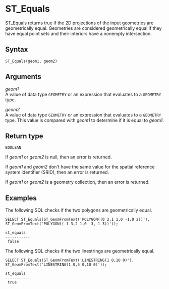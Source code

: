 # ST\_Equals<a name="ST_Equals-function"></a>

ST\_Equals returns true if the 2D projections of the input geometries are geometrically equal\. Geometries are considered geometrically equal if they have equal point sets and their interiors have a nonempty intersection\. 

## Syntax<a name="ST_Equals-function-syntax"></a>

```
ST_Equals(geom1, geom2)
```

## Arguments<a name="ST_Equals-function-arguments"></a>

 *geom1*   
A value of data type `GEOMETRY` or an expression that evaluates to a `GEOMETRY` type\. 

 *geom2*   
A value of data type `GEOMETRY` or an expression that evaluates to a `GEOMETRY` type\. This value is compared with *geom1* to determine if it is equal to *geom1*\. 

## Return type<a name="ST_Equals-function-return"></a>

`BOOLEAN`

If *geom1* or *geom2* is null, then an error is returned\. 

If *geom1* and *geom2* don't have the same value for the spatial reference system identifier \(SRID\), then an error is returned\. 

If *geom1* or *geom2* is a geometry collection, then an error is returned\. 

## Examples<a name="ST_Equals-function-examples"></a>

The following SQL checks if the two polygons are geometrically equal\. 

```
SELECT ST_Equals(ST_GeomFromText('POLYGON((0 2,1 1,0 -1,0 2))'), ST_GeomFromText('POLYGON((-1 3,2 1,0 -3,-1 3))'));
```

```
st_equals
-----------
 false
```

The following SQL checks if the two linestrings are geometrically equal\. 

```
SELECT ST_Equals(ST_GeomFromText('LINESTRING(1 0,10 0)'), ST_GeomFromText('LINESTRING(1 0,5 0,10 0)'));
```

```
st_equals
-----------
 true
```